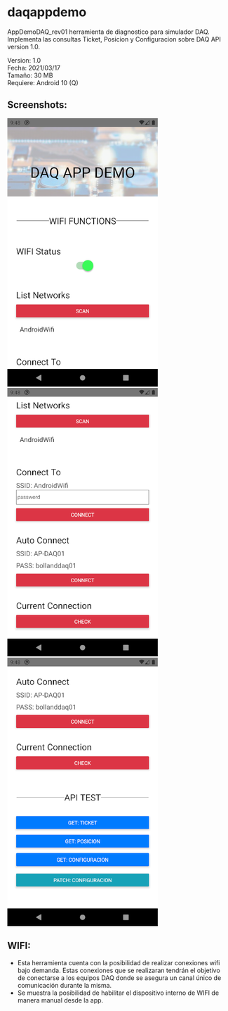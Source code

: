 # daqappdemo
AppDemoDAQ_rev01 herramienta de diagnostico para simulador DAQ.
Implementa las consultas Ticket, Posicion y Configuracion sobre DAQ API version 1.0.
 
 Version: 1.0  
 Fecha: 2021/03/17  
 Tamaño: 30 MB  
 Requiere: Android 10 (Q)  
 
 ## Screenshots:  
 ![daqdemo1](https://github.com/fernando4530/daqappdemo/blob/master/assets/image1.png?raw=true)
 ![daqdemo2](https://github.com/fernando4530/daqappdemo/blob/master/assets/image2.png?raw=true)  
 ![daqdemo3](https://github.com/fernando4530/daqappdemo/blob/master/assets/image3.png?raw=true)  

 
 ## WIFI:
 * Esta herramienta cuenta con la posibilidad de realizar conexiones wifi bajo demanda. Estas conexiones que se realizaran tendrán el objetivo de conectarse a los equipos DAQ donde se asegura un canal único de comunicación durante la misma.
 * Se muestra la posibilidad de habilitar el dispositivo interno de WIFI de manera manual desde la app.
 
 
 

